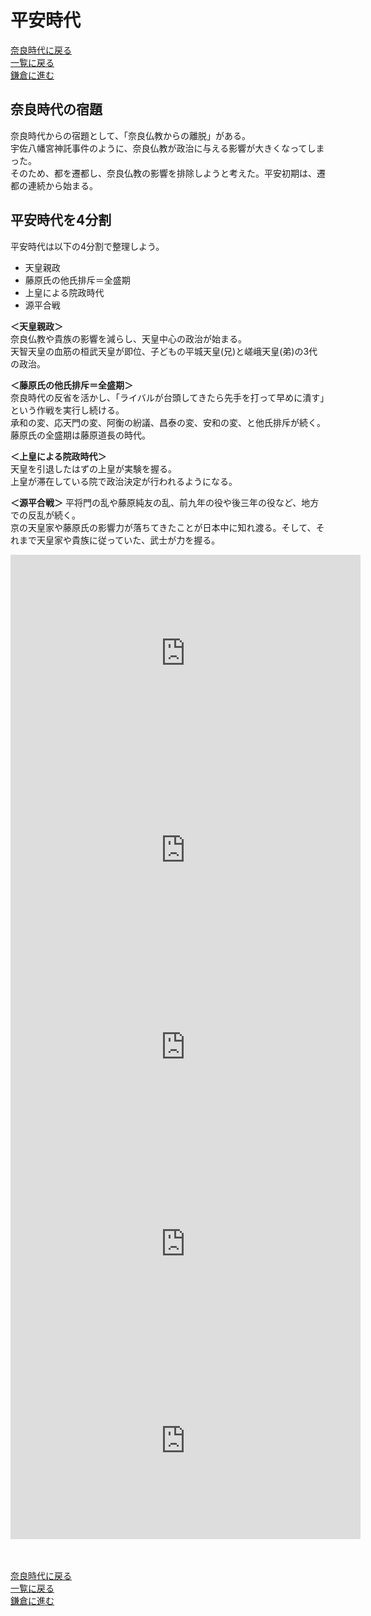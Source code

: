 # 平安時代
[奈良時代に戻る]()<br>
[一覧に戻る](../index.md)<br>
[鎌倉に進む](../kamakura/kamakura.md)<br>

## 奈良時代の宿題<br>
奈良時代からの宿題として、「奈良仏教からの離脱」がある。<br>
宇佐八幡宮神託事件のように、奈良仏教が政治に与える影響が大きくなってしまった。<br>
そのため、都を遷都し、奈良仏教の影響を排除しようと考えた。平安初期は、遷都の連続から始まる。<br>

## 平安時代を4分割<br>
平安時代は以下の4分割で整理しよう。<br>
* 天皇親政<br>
* 藤原氏の他氏排斥＝全盛期<br>
* 上皇による院政時代<br>
* 源平合戦<br>

**＜天皇親政＞**<br>
奈良仏教や貴族の影響を減らし、天皇中心の政治が始まる。<br>
天智天皇の血筋の桓武天皇が即位、子どもの平城天皇(兄)と嵯峨天皇(弟)の3代の政治。<br>

**＜藤原氏の他氏排斥＝全盛期＞**<br>
奈良時代の反省を活かし、「ライバルが台頭してきたら先手を打って早めに潰す」という作戦を実行し続ける。<br>
承和の変、応天門の変、阿衡の紛議、昌泰の変、安和の変、と他氏排斥が続く。<br>
藤原氏の全盛期は藤原道長の時代。<br>

**＜上皇による院政時代＞**<br>
天皇を引退したはずの上皇が実験を握る。<br>
上皇が滞在している院で政治決定が行われるようになる。<br>

**＜源平合戦＞**
平将門の乱や藤原純友の乱、前九年の役や後三年の役など、地方での反乱が続く。<br>
京の天皇家や藤原氏の影響力が落ちてきたことが日本中に知れ渡る。そして、それまで天皇家や貴族に従っていた、武士が力を握る。<br>



<div align="center"><iframe width="560" height="315" src="https://www.youtube.com/embed/8DMRlNxNCsM?si=TuOYu4Hn_FVs2uFy" title="YouTube video player" frameborder="0" allow="accelerometer; autoplay; clipboard-write; encrypted-media; gyroscope; picture-in-picture; web-share" allowfullscreen></iframe></div>

<div align="center"><iframe width="560" height="315" src="https://www.youtube.com/embed/AgMRDmvd1JE?si=ro84-I_LB9mE5OJa" title="YouTube video player" frameborder="0" allow="accelerometer; autoplay; clipboard-write; encrypted-media; gyroscope; picture-in-picture; web-share" allowfullscreen></iframe></div>

<div align="center"><iframe width="560" height="315" src="https://www.youtube.com/embed/A_uE2y2hSxw?si=F04hJEp6TSdUCknl" title="YouTube video player" frameborder="0" allow="accelerometer; autoplay; clipboard-write; encrypted-media; gyroscope; picture-in-picture; web-share" allowfullscreen></iframe></div>


<div align="center"><iframe width="560" height="315" src="https://www.youtube.com/embed/XuqbFNdJGgo?si=FIF4RseyPiV-lMfr" title="YouTube video player" frameborder="0" allow="accelerometer; autoplay; clipboard-write; encrypted-media; gyroscope; picture-in-picture; web-share" allowfullscreen></iframe></div>


<div align="center"><iframe width="560" height="315" src="https://www.youtube.com/embed/Q9Abj9_M-hM?si=i7QPFni1U4nSIib0" title="YouTube video player" frameborder="0" allow="accelerometer; autoplay; clipboard-write; encrypted-media; gyroscope; picture-in-picture; web-share" allowfullscreen></iframe></div>
<div align="center"></div>
<div align="center"></div>
<div align="center"></div>


<br>
<br>

[奈良時代に戻る]()<br>
[一覧に戻る](https://fujistudy.github.io/exam_preparation/)<br>
[鎌倉に進む](https://fujistudy.github.io/exam_preparation/kamakura/kamakura.html)<br>